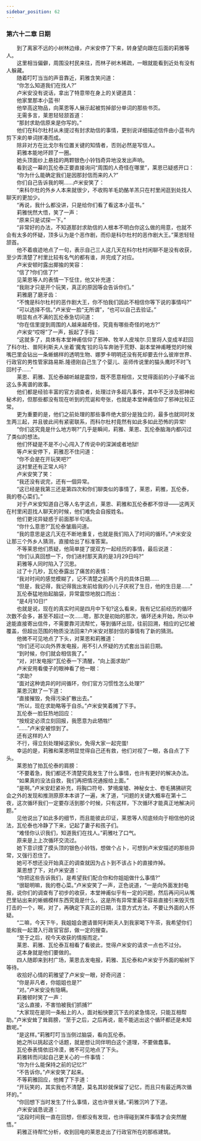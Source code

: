 ```yaml
---
sidebar_position: 62
---
```

### 第六十二章 日期  


　　到了离家不远的小树林边缘，卢米安停了下来，转身望向跟在后面的莉雅等人。  
　　这里相当偏僻，周围没村民来往，而林子树木稀疏，一眼就能看到近处有没有人躲藏。  
　　随着叮叮当当的声音靠近，莉雅含笑问道：  
　　“你怎么知道我们在找人?”  
　　卢米安没有说话，拿出了特意带在身上的关键道具：  
　　他家里那本小蓝书!  
　　他举高这物品，向莱恩等人展示起被剪掉部分单词的那些书页。  
　　无需多言，莱恩轻轻颔首道：  
　　“那封求助信原来是你写的。”  
　　他们在科尔杜村从未提过有封求助信的事情，更别说详细描述信件由小蓝书内剪下来的单词拼凑而成。  
　　除非对方在比戈尔有位置关键的知情者，否则必然是写信人。  
　　莉雅本能地环顾了一圈。  
　　她头顶面纱上悬挂的两颗银色小铃铛奇异地没发出声响。  
　　看到这一幕的瓦伦泰正要直接询问“周围的人奇怪在哪里”，莱恩已疑惑开口：  
　　“你为什么能确定我们是因那封信而来的人?”  
　　你们自己告诉我的啊……卢米安笑了：  
　　“来科尔杜的外乡人本来就很少，不收购羊毛奶酪羊羔只在村里闲逛到处找人聊天的更加少。  
　　“再说，我什么都没讲，只是给你们看了看这本小蓝书。”  
　　莉雅恍然大悟，笑了一声：  
　　“原来只是试探一下。”  
　　“非常好的办法，不知道那封求助信的人根本不明白你这么做的用意，也就不会有太多的怀疑，顶多认为是个恶作剧，而伱是科尔杜村的恶作剧大王。”莱恩轻轻颔首。  
　　他不着痕迹地点了一句，表示自己三人这几天在科尔杜村闲聊不是没有收获，至少弄清楚了村里比较有名气的都有谁，并完成了对应。  
　　卢米安顿时露出揶揄的笑容：  
　　“信了?你们信了?”  
　　见莱恩等人的表情一下怔住，他又补充道：  
　　“我刚才只是开个玩笑，真正的原因等会告诉你们。”  
　　莉雅磨了磨牙齿：  
　　“不愧是科尔杜村的恶作剧大王，你不怕我们因此不相信你等下说的事情吗?”  
　　“可以选择不信。”卢米安一脸“无所谓”，“也可以自己去验证。”  
　　明显有点不满的瓦伦泰急切问道：  
　　“你在信里提到周围的人越来越奇怪，究竟有哪些奇怪的地方?”  
　　卢米安“哎呀”了一声，扳起了手指：  
　　“这就多了，具体有本堂神甫信仰了邪神、牧羊人皮埃尔.贝里将人变成羊赶回了科尔杜、普阿利斯夫人坐着‘魔鬼’拉的马车奔驰于荒野、副本堂神甫睡觉的时候嘴巴里会钻出一条蜥蜴样的透明生物、娜罗卡明明还没有死却要去什么彼岸世界、行政官的男性管家路易斯.隆德刚自己生了个婴儿、巫师传说里的猫头鹰时不时飞回村子……”  
　　莱恩、莉雅、瓦伦泰越听越是震惊，既不愿意相信，又觉得面前的小子编不出这么多离谱的故事。  
　　他们都是经验丰富的官方调查者，处理过许多超凡事件，其中不乏涉及邪神和秘术的，但那些都没有现在听到的荒诞和夸张，也就是本堂神甫信仰了邪神比较正常。  
　　更为重要的是，他们之前处理的那些事件绝大部分是独立的，最多也就同时发生两三起，并且彼此间有紧密联系，而科尔杜村竟然有如此多如此恐怖的异常!  
　　“你们这究竟是什么地方啊?”几乎是瞬间，莉雅、莱恩、瓦伦泰脑海内都闪过了类似的想法。  
　　他们怀疑是不是不小心闯入了传说中的深渊或者地狱!  
　　等卢米安停下，莉雅忍不住问道：  
　　“你不会是在开玩笑吧?”  
　　这村里还有正常人吗?  
　　卢米安笑了笑：  
　　“我还没有说完，还有一個异常。  
　　“这已经是我第三还是第四次和你们聊类似的事情了，莱恩，莉雅，瓦伦泰，我的卷心菜们。”  
　　对于卢米安知道自己等人名字这点，莱恩、莉雅和瓦伦泰都不惊讶——这两天在村里闲逛找人聊天的时候，他们难免会自报姓名。  
　　他们更诧异疑惑于前面那半句话。  
　　“你什么意思?”瓦伦泰皱眉问道。  
　　“我的意思是这几天在不断地重复，也就是我们陷入了时间的循环。”卢米安没让那三个外乡人猜测，直接给出了标准答案。  
　　不等莱恩他们质疑，他简单提了提双方一起经历的事情，最后说道：  
　　“你们认真回想一下，你们进村那天真的是3月29日吗?”  
　　莉雅等人同时陷入了沉思。  
　　过了十几秒，瓦伦泰露出了痛苦的表情：  
　　“我对时间的感觉模糊了，记不清楚之前两个月的具体日期……  
　　“但是，我记得，我记得我出发前给我的小儿子庆祝了生日，他的生日是……”  
　　瓦伦泰猛地抬起脑袋，异常震惊地脱口而出：  
　　“是4月10日!”  
　　也就是说，现在的真实时间是四月中下旬?这么看来，我有记忆前经历的循环次数不会多，甚至不超过一次……嗯，那次是初始的那次，循环还未开始，所以中途能直接寄出信件，不需要靠河流帮忙，等到循环出现，往前回溯，相应的记忆被覆盖，但超出范围的物质没法回来?卢米安对那封信的事情有了新的猜测。  
　　他微不可见地点了下头，对莱恩和莉雅道：  
　　“你们还可以向外界发电报，用不引人怀疑的方式套出当前日期。  
　　“到时候，你们就会相信我了。”  
　　“对，对!发电报!”瓦伦泰一下清醒，“向上面求助!”  
　　卢米安用看傻子的眼神看了他一眼：  
　　“求助?  
　　“面对这种诡异的时间循环，你们官方习惯性怎么处理?”  
　　莱恩沉默了一下道：  
　　“直接摧毁，免得污染扩散出去。”  
　　“所以，现在求助略等于自杀。”卢米安笑着摊了下手。  
　　瓦伦泰一脸狂热地回应：  
　　“按规定必须立刻回报，我愿意为此牺牲!”  
　　“……”卢米安被惊到了。  
　　还有这样的人?  
　　不行，得立刻处理掉这家伙，免得大家一起完蛋!  
　　幸运的是，莉雅和莱恩明显觉得自己还有救，他们对视了一眼，各自点了下头。  
　　莱恩拍了拍瓦伦泰的肩膀：  
　　“不要着急，我们都还不清楚究竟发生了什么事情，也许有更好的解决办法。  
　　“如果真的没法自救，我们再把情况通报给上面。”  
　　“是啊。”卢米安赶紧补充，将胸口符号、梦境废墟、神秘女士、卷毛狒狒研究会之外的发现和推测原原本本讲了一遍，末了道，“问题的关键大概率在第十二夜，这次循环我们一定要存活到那个时候，只有这样，下次循环才能真正地解决问题。”  
　　见他说出了如此多的细节，而且能彼此印证，莱恩等人彻底倾向于相信他的说法，瓦伦泰也冷静了下来，记起了妻子和孩子们。  
　　“难怪你认识我们，知道我们在找人。”莉雅吐了口气。  
　　原来是上上次循环交流过。  
　　她下意识摸了摸头顶的银色小铃铛，想做个占卜，可想到卢米安描述的那些异常，又强行忍住了。  
　　她可不想还没开始真正的调查就因为占卜到不该占卜的直接炸掉。  
　　莱恩想了下，对卢米安道：  
　　“你把这些告诉我们，是希望我们配合你和你姐姐做什么事情?”  
　　“很聪明嘛，我的卷心菜。”卢米安笑了一声，正色说道，“一是向外面发封电报，说你们的调查有了初步的收获，本堂神甫似乎有一定的问题，然后再问问从嘴巴里钻出来的蜥蜴模样东西究竟是什么，这是所有异常里最不容易直接引来毁灭性打击的一个，啊，对了，再确定下真正的日期，注意方式方法，不要让外面的人怀疑。  
　　“二嘛，今天下午，我姐姐会邀请普阿利斯夫人到我家喝下午茶，我希望你们能和我一起潜入行政官官邸，做一定的搜查。  
　　“至于之后，视今天收获的情报而定。”  
　　莱恩、莉雅、瓦伦泰互相看了看彼此，觉得卢米安的请求一点也不过分。  
　　这本身就是他们要做的。  
　　四人随即来到村广场，莱恩去发电报，莉雅、瓦伦泰和卢米安于外面的榆树下等待。  
　　收拾好心情的莉雅望了卢米安一眼，好奇问道：  
　　“你是非凡者，你姐姐也是?”  
　　“对。”卢米安没有隐瞒。  
　　莉雅顿时笑了一声：  
　　“这么直接，不害怕被我们抓捕?”  
　　“大家现在是同一条船上的人，面对船快要沉下去的紧急情况，只能互相帮助。”卢米安耸了耸肩膀，“至于之后，之后再说，能不能逃出这个循环都还是未知数呢。”  
　　“是这样。”莉雅叮叮当当侧过脑袋，看向瓦伦泰。  
　　她之所以挑起这个话题，就是想让同伴明白这个道理，不要做蠢事。  
　　瓦伦泰表情依旧冷漠，微不可见地点了下头。  
　　莉雅转而问起自己更关心的一件事情：  
　　“你为什么能保持之前的记忆?”  
　　“不告诉你。”卢米安笑了起来。  
　　不等莉雅回应，他摊了下手道：  
　　“开玩笑的，其实我也不清楚，莫名其妙就保留了记忆，而且只有最近两次循环的。”  
　　“你回想下当时发生了什么事情，这也许很关键。”莉雅沉吟了下道。  
　　卢米安诚恳说道：  
　　“这段时间我一直在回想，但都没有发现，也许得碰到某件事情才会突然醒悟。”  
　　莉雅正待帮忙分析，收到回电的莱恩走出了行政官所在的那栋建筑。  
